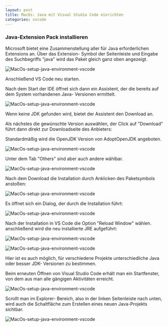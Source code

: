 ```yaml
---
layout: post
title: MacOs: Java mit Visual Studio Code einrichten
categories: vscode
---
```


### Java-Extension Pack installieren

Microsoft bietet eine Zusammenstellung aller für Java erforderlichen Extensions an. Über das Extension- Symbol der Seitenleiste und Eingabe des Suchbegriffs "java" wird das Paket gleich ganz oben angezeigt.

![MacOs-setup-java-environment-vscode](/assets/images/MacOs-setup-java-env-vscode/mac-java-setup-vscode_10.png)

Anschließend VS Code neu starten.

Nach dem Start der IDE öffnet sich dann ein Assistent, der die bereits auf dem System vorhandenen Java- Versionen ermittelt.

![MacOs-setup-java-environment-vscode](/assets/images/MacOs-setup-java-env-vscode/mac-java-setup-vscode_01.png)

Wenn keine JDK gefunden wird, bietet der Assistent den Download an.

Als nächstes die gewünschte Version auswählen, der Click auf "Download" führt dann direkt zur Downloadseite des Anbieters:

Standardmäßig wird die OpenJDK Version von AdoptOpenJDK angeboten. 

![MacOs-setup-java-environment-vscode](/assets/images/MacOs-setup-java-env-vscode/mac-java-setup-vscode_02.png)

Unter dem Tab "Others" sind aber auch andere wählbar.

![MacOs-setup-java-environment-vscode](/assets/images/MacOs-setup-java-env-vscode/mac-java-setup-vscode_03.png)

Nach dem Download die Installation durch Anklicken des Paketsymbols anstoßen:

![MacOs-setup-java-environment-vscode](/assets/images/MacOs-setup-java-env-vscode/mac-java-setup-vscode_04.png)

Es öffnet sich ein Dialog, der durch die Installation führt:

![MacOs-setup-java-environment-vscode](/assets/images/MacOs-setup-java-env-vscode/mac-java-setup-vscode_05.png)

Nach der Installation in VS Code die Option "Reload Window" wählen. anschließend wird die neu installierte JRE aufgeführt:

![MacOs-setup-java-environment-vscode](/assets/images/MacOs-setup-java-env-vscode/mac-java-setup-vscode_06.png)

![MacOs-setup-java-environment-vscode](/assets/images/MacOs-setup-java-env-vscode/mac-java-setup-vscode_07.png)

Hier ist es auch möglich, für verschiedene Projekte unterschiedliche Java oder besser JDK- Versionen zu bestimmen.

Beim erneuten Öffnen von Visual Studio Code erhält man ein Startfenster, von dem aus man alle gängigen Aktivitäten erreicht.

![MacOs-setup-java-environment-vscode](/assets/images/MacOs-setup-java-env-vscode/mac-java-setup-vscode_08.png)

Scrollt man im Explorer- Bereich, also in der linken Seitenleiste nach unten, wird auch die Schaltfläche zum Erstellen eines neuen Java-Projekts sichtbar.

![MacOs-setup-java-environment-vscode](/assets/images/MacOs-setup-java-env-vscode/mac-java-setup-vscode_09.png)
